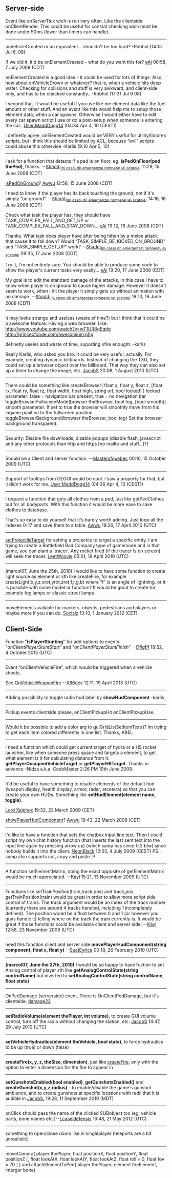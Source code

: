 Server-side
-----------

Event like onServerTick wich is run very often. Like the clientside onClientRender. This could be useful for constat checking wich must be done under 50ms (lower than timers can handle).

------------------------------------------------------------------------

onVehicleCreated or an equivalent... shouldn't be too hard? -Robhol (14:15 Jul 6, 08)

  
If we did it, it'd be onElementCreated - what do you want this for? [eAi](/User:EAi.md "wikilink") 08:58, 7 July 2008 (CDT)

  
onElementCreated is a good idea - it could be used for lots of things. Also, how about onVehicleDrown or whatever? that is, when a vehicle hits deep water. Checking for collisions and stuff is very awkward, and client-side only, and has to be checked constantly.. -Robhol (17:31 Jul 9 08)

  
I second that. It would be useful if you use like me element data like the fuel amount or other stuff. And an event like this would help me to setup those element data, when a car spawns. Otherwise I would either have to edit every car spawn script I use or do a post-setup when someone is entering the car.. [User:MaddDogg14](/User:MaddDogg14.md "wikilink") (04:34 Apr 4, 10 (CEST))

  
i definetly agree, onElementCreated would be VERY useful for utility/librares scripts, but i think this should be limited by ACL, because “evil” scripts could abuse this othervise -Karlis (9:10 Apr 5, 10)

------------------------------------------------------------------------

I ask for a function that detects if a ped is on floor, eg. **isPedOnFloor(ped thePed)**, thanks. --<span style="font-family:Courier New, Courier, monospace">[Shadd](/User:Shadd.md "wikilink")</span><sub>([In\\ caso\\ di\\ emergenza\\ rompere\\ le\\ scatole](/User_talk:Shadd.md "wikilink"))</sub> 11:29, 15 June 2008 (CDT)

  
[isPedOnGround](/isPedOnGround.md "wikilink")? [Awwu](/User:Awwu.md "wikilink") 12:58, 15 June 2008 (CDT)

  
I need to know if the player has its back touching the ground, not if it's simply “on ground”. --<span style="font-family:Courier New, Courier, monospace">[Shadd](/User:Shadd.md "wikilink")</span><sub>([In\\ caso\\ di\\ emergenza\\ rompere\\ le\\ scatole](/User_talk:Shadd.md "wikilink"))</sub> 14:16, 16 June 2008 (CDT)

  
Check what task the player has, they should have TASK\_COMPLEX\_FALL\_AND\_GET\_UP or TASK\_COMPLEX\_FALL\_AND\_STAY\_DOWN... [eAi](/User:EAi.md "wikilink") 19:12, 16 June 2008 (CDT)

  
Thanks. What task does player have after being hitten by a melee attack that cause it to fall down? Would “TASK\_SIMPLE\_BE\_KICKED\_ON\_GROUND” and “TASK\_SIMPLE\_GET\_UP” work? --<span style="font-family:Courier New, Courier, monospace">[Shadd](/User:Shadd.md "wikilink")</span><sub>([In\\ caso\\ di\\ emergenza\\ rompere\\ le\\ scatole](/User_talk:Shadd.md "wikilink"))</sub> 09:35, 17 June 2008 (CDT)

  
Try it, I'm not entirely sure. You should be able to produce some code to show the player's current tasks very easily... [eAi](/User:EAi.md "wikilink") 19:20, 17 June 2008 (CDT)

  
My goal is to edit the standard damage of the attacks, in this case i have to know when player is on ground to cause higher damage. However it doesn't seem to work, when i hit the player it simply gets up without animation with no damage. --<span style="font-family:Courier New, Courier, monospace">[Shadd](/User:Shadd.md "wikilink")</span><sub>([In\\ caso\\ di\\ emergenza\\ rompere\\ le\\ scatole](/User_talk:Shadd.md "wikilink"))</sub> 19:10, 19 June 2008 (CDT)

------------------------------------------------------------------------

It may looks strange and useless (waste of time?) but I think that it could be a awesome feature. Having a web browser. Like: <http://www.youtube.com/watch?v=wT1UR6qEgdg> <http://princeofcode.com/awesomium.php>

  
definetly useles and waste of time, suporting xfire enought. -karlis

  
Really Karlis, who asked you bro. It could be very useful, actually. For example, creating dynamic billboards. Instead of changing the TXD, they could set up a browser object over the billboard. That way they can also set up a timer to change the image, etc. [JacobS](/User:JacobS.md "wikilink") 20:08, 1 August 2010 (UTC)

------------------------------------------------------------------------

There could be something like createBrowser( float x, float y, float z, \[float rx, float ry, float rz, float width, float high, string url, bool locked\] ) locked parameter: false = navigation bar present, true = no navigation bar toggleBrowserFullsceenMode(browser theBrowser, bool tog, \[bool smooth\]) smooth parameter: If set to true the browser will smoothly move from his ingame position to the fullscreen position toggleBrowserBackground(browser theBrowser, bool tog) Set the browser background transparent.

------------------------------------------------------------------------

Security: Disable file downloads, disable popups (disable flash, javascript and any other protocols than http and https \[no mailto and stuff...\]?)

------------------------------------------------------------------------

Should be a Client and server function. --[Masterofquebec](/User:Masterofquebec.md "wikilink") 00:10, 15 October 2009 (UTC)

------------------------------------------------------------------------

Support of tooltips from CEGUI would be cool. I saw a property for that, but it didn't work for me. [User:MaddDogg14](/User:MaddDogg14.md "wikilink") (04:36 Apr 4, 10 (CEST))

------------------------------------------------------------------------

I request a function that gets all clothes from a ped, just like getPedClothes but for all bodyparts. With this function it would be more ease to save clothes to database.

  
That's so easy to do yourself that it's barely worth adding. Just loop all the indexes 0-17 and save them to a table. [Awwu](/User:Awwu.md "wikilink") 19:26, 17 April 2010 (UTC)

------------------------------------------------------------------------

[setProjectileTarget](/setProjectileTarget.md "wikilink") for setting a projectile to target a specific entity. I am trying to create a Battlefield Bad Company type of gamemode and in that game, you can plant a 'tracer'. Any rocket fired (if the tracer is on screen) will seek the tracer. [LeetWoovie](/User:LeetWoovie.md "wikilink") 05:01, 19 April 2010 (UTC)

------------------------------------------------------------------------

(marcol07, June the 25th, 2010) I would like to have some function to create light source as element or sth like createFire, for example createLight(x,y,z,xrot,yrot,zrot,f,r,g,b) where “f” is an angle of lightning. or it is possible with some model or function? It would be good to create for example fog lamps or classic street lamps

------------------------------------------------------------------------

moveElement available for markers, objects, pedestrians and players or maybe more if you can do. [Socialz](/User:Socialz.md "wikilink") 13:10, 1 January 2012 (CET)

Client-Side
-----------

Function "**isPlayerStunting**" for add options to events "*onClientPlayerStuntStart*" and "*onClientPlayerStuntFinish*" --[Dfigfjf](/User:Dfigfjf.md "wikilink") 18:52, 4 October 2015 (UTC)

------------------------------------------------------------------------

Event “onClientVehicleFire”, which would be triggered when a vehicle shoots.

  
See [OnVehicleWeaponFire](/OnVehicleWeaponFire.md "wikilink") --[X86dev](/User:X86dev.md "wikilink") 12:11, 19 April 2013 (UTC)

------------------------------------------------------------------------

Adding possibility to toggle radio hud label by **showHudComponent** -karlis

------------------------------------------------------------------------

Pickup events clientside please, onClientPickupHit onClientPickupUse.

------------------------------------------------------------------------

Would it be possible to add a color arg to guiGridListSetItemText()? Im trying to get each item colored differently in one list. Thanks, ABEL

------------------------------------------------------------------------

I need a function which could get current target of hydra or a HS rocket launcher, like when someone press space and targets a element, to get what element is it for calculating distance from it. **getPlayerOccupiedVehicleTarget** or **getPlayerHSTarget**. Thanks in advance -Nidza a.k.a. CodeMaster 2:26 PM 19th June 2008.

------------------------------------------------------------------------

It'd be useful to have something to disable elements of the default hud (weapon display, health display, armor, radar, etcetera) so that you can create your own HUDs. Something like **setHudElement(element name, toggle)**.

[Lord Xalphox](/User:Lord_Xalphox.md "wikilink") 19:32, 22 March 2009 (CET)

  
[showPlayerHudComponent](/showPlayerHudComponent.md "wikilink")? [Awwu](/User:Awwu.md "wikilink") 19:43, 22 March 2009 (CET)

------------------------------------------------------------------------

I'd like to have a function that sets the chatbox input line text. Then I could script my own chat history function (that inserts the last sent text into the input line again by pressing arrow up) (which samp has since 0.2 btw) since nobody builds it into the client. [NeonBlack](/User:NeonBlack.md "wikilink") 12:03, 4 July 2009 (CEST) PS.: samp also supports cut, copy and paste :P

------------------------------------------------------------------------

A function setElementMatrix, doing the exact opposite of getElementMatrix would be much appreciated. --[Kayl](/User:Kayl.md "wikilink") 15:21, 13 November 2009 (UTC)

------------------------------------------------------------------------

Functions like setTrainPosition(train,track,pos) and track,pos getTrainPosition(train) would be great in order to allow more script side control of trains. The track argument would be an index of the track number (currently there are around 4 tracks handled, including 1 incompletely defined). The position would be a float between 0 and 1 (or however you guys handle it) telling where on the track the train currently is. It would be great if those functions could be available client and server side. --[Kayl](/User:Kayl.md "wikilink") 12:58, 23 November 2009 (UTC)

------------------------------------------------------------------------

need this function client and server side **movePlayerHudComponent(string component, float x, float y)** --[SuatEyrice](/User:SuatEyrice.md "wikilink") 00:18, 26 February 2010 (UTC)

------------------------------------------------------------------------

**(marcol07, June the 27th, 2010)** I would be so happy to have fuction to set Analog control of player sth like **getAnalogControlState(string controlName)** but inverted to **setAnalogControlState(string controlName, float state)**

------------------------------------------------------------------------

OnPedDamage (serverside) event. There is OnClientPedDamage, but it's clientside. [damage22](/User:damage22.md "wikilink")

------------------------------------------------------------------------

**setRadioVolume(element thePlayer, int volume)**, to create GUI volume control, turn off the radio without changing the station, etc. [JacobS](/User:JacobS.md "wikilink") 14:47, 29 July 2010 (UTC)

------------------------------------------------------------------------

**setVehicleHydraulics(element theVehicle, bool state)**, to force hydraulics to be up (true) or down (false)

------------------------------------------------------------------------

**createFire(x, y, z, theSize, dimension)**, just like [createFire](/createFire.md "wikilink"), only with the option to enter a dimension for the fire to appear in

------------------------------------------------------------------------

**setGunshotsEnabled(bool enabled)**, **getGunshotsEnabled()** and **createGunshot(x,y,z,radius)** - to enable/disable the game's gunshot ambience, and to create gunshots at specific locations with radii that it is audible in [JacobS.](/User:JacobS..md "wikilink") 19:28, 11 September 2010 (MDT)

------------------------------------------------------------------------

onClick should pass the name of the clicked SUBobject too (eg: vehicle parts, bone names etc.)--[Lcaseidefensis](/User:Lcaseidefensis.md "wikilink") 16:48, 21 May 2012 (UTC)

------------------------------------------------------------------------

something to open/close doors like in singleplayer (teleports are a bit unrealistic)

------------------------------------------------------------------------

moveCamera( player thePlayer, float positionX, float positionY, float positionZ \[, float lookAtX, float lookAtY, float lookAtZ, float roll = 0, float fov = 70 \] ) and attachElementToPed( player thePlayer, element theElement, interger bone)
